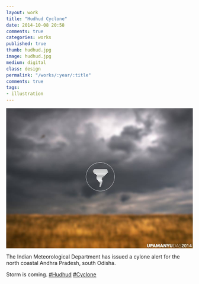 ```yaml
---
layout: work
title: "Hudhud Cyclone"
date: 2014-10-08 20:58
comments: true
categories: works
published: true
thumb: hudhud.jpg
image: hudhud.jpg
medium: digital
class: design
permalink: "/works/:year/:title"
comments: true
tags:
- illustration
---
```

<img src="/images/works/hudhud.jpg" align="middle"/>

The Indian Meteorological Department has issued a cylone alert for the north coastal Andhra Pradesh, south Odisha.

Storm is coming. [#Hudhud](https://www.facebook.com/hashtag/hudhud) [#Cyclone](https://www.facebook.com/hashtag/cyclone)